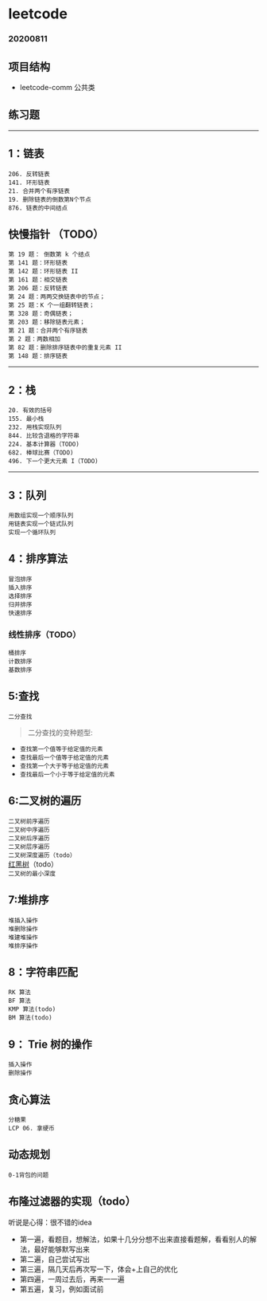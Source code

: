 # leetcode
### 20200811

## 项目结构
+ leetcode-comm  公共类

## 练习题
---
##  1：链表
`206. 反转链表`<br/>
`141. 环形链表`<br/>
`21. 合并两个有序链表`<br/>
`19. 删除链表的倒数第N个节点`<br/>
`876. 链表的中间结点`<br/>

## 快慢指针 （TODO）

`第 19 题： 倒数第 k 个结点`<br/>
`第 141 题：环形链表`<br/>
`第 142 题：环形链表 II`<br/>
`第 161 题：相交链表`<br/>
`第 206 题：反转链表`<br/>
`第 24 题：两两交换链表中的节点；`<br/>
`第 25 题：K 个一组翻转链表；`<br/>
`第 328 题：奇偶链表；`<br/>
`第 203 题：移除链表元素；`<br/>
`第 21 题：合并两个有序链表`<br/>
`第 2 题：两数相加`<br/>
`第 82 题：删除排序链表中的重复元素 II`<br/>
`第 148 题：排序链表`<br/>

---
## 2：栈

`20. 有效的括号`<br/>
`155. 最小栈`<br/>
`232. 用栈实现队列`<br/>
`844. 比较含退格的字符串`<br/>
`224. 基本计算器（TODO)`<br/>
`682. 棒球比赛（TODO)`<br/>
`496. 下一个更大元素 I（TODO)`<br/>

---
## 3：队列

`用数组实现一个顺序队列`<br/>
`用链表实现一个链式队列`<br/>
`实现一个循环队列`<br/>


## 4：排序算法
`冒泡排序`<br/>
`插入排序`<br/>
`选择排序`<br/>
`归并排序`<br/>
`快速排序`<br/>
### 线性排序（TODO）
`桶排序`<br/>
`计数排序`<br/>
`基数排序`<br/>

## 5:查找
`二分查找`<br/>
> 二分查找的变种题型:<br/>
>
+ `查找第一个值等于给定值的元素`<br/>
+ `查找最后一个值等于给定值的元素`<br/>
+ `查找第一个大于等于给定值的元素`<br/>
+ `查找最后一个小于等于给定值的元素`<br/>

## 6:二叉树的遍历
`二叉树前序遍历`<br/>
`二叉树中序遍历`<br/>
`二叉树后序遍历`<br/>
`二叉树层序遍历`<br/>
`二叉树深度遍历（todo）`<br/>
[红黑树](https://www.cnblogs.com/skywang12345/p/3624343.html)（todo）<br/>
`二叉树的最小深度 `<br/>

## 7:堆排序
`堆插入操作`<br/>
`堆删除操作`<br/>
`堆建堆操作`<br/>
`堆排序操作`<br/>

## 8：字符串匹配
`RK 算法`<br/>
`BF 算法`<br/>
`KMP 算法(todo)`<br/>
`BM 算法(todo)`<br/>


## 9： Trie 树的操作
`插入操作`<br/>
`删除操作`<br/>

## 贪心算法
`分糖果`<br/>
`LCP 06. 拿硬币`<br/>

## 动态规划
`0-1背包的问题`<br/>

## 布隆过滤器的实现（todo）


听说是心得：很不错的idea
+ 第一遍，看题目，想解法，如果十几分分想不出来直接看题解，看看别人的解法，最好能够默写出来
+ 第二遍，自己尝试写出
+ 第三遍，隔几天后再次写一下，体会+上自己的优化
+ 第四遍，一周过去后，再来一一遍
+ 第五遍，复习，例如面试前